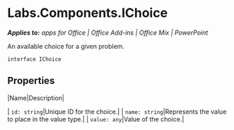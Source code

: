 
# Labs.Components.IChoice

 _**Applies to:** apps for Office | Office Add-ins | Office Mix | PowerPoint_

An available choice for a given problem.

```
interface IChoice
```


## Properties


|Name|Description|

| `id: string`|Unique ID for the choice.|
| `name: string`|Represents the value to place in the value type.|
| `value: any`|Value of the choice.|
